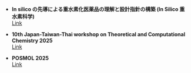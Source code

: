 - __In silico の先導による重水素化医薬品の理解と設計指針の構築 (In Silico 重水素科学)__  
  [Link](https://ycuqpc.github.io/kibanS-25H00428/)  

- __10th Japan-Taiwan-Thai workshop on Theoretical and Computational Chemistry 2025__  
  [Link](https://ycuqpc.github.io/JTTTCC10th/)  
  
- __POSMOL 2025__  
  [Link](https://www-user.yokohama-cu.ac.jp/~tachi/posmol2025/index.html#Welcome)  
